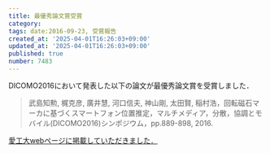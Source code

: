 ```yaml
---
title: 最優秀論文賞受賞
category:
tags: date:2016-09-23, 受賞報告
created_at: '2025-04-01T16:26:03+09:00'
updated_at: '2025-04-01T16:26:03+09:00'
published: true
number: 7483
---
```


DICOMO2016において発表した以下の論文が最優秀論文賞を受賞しました．

> 武島知勲, 梶克彦, 廣井慧, 河口信夫, 神山剛, 太田賢, 稲村浩，回転磁石マーカに基づくスマートフォン位置推定，マルチメディア，分散，協調とモバイル(DICOMO2016)シンポジウム，pp.889-898, 2016.

<span style="color: red;">[愛工大webページに掲載していただきました．](http://www.ait.ac.jp/news/detail/0002299.html)</span>
